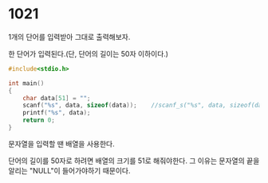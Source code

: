 # 1021

1개의 단어를 입력받아 그대로 출력해보자.

한 단어가 입력된다.(단, 단어의 길이는 50자 이하이다.)

```c
#include<stdio.h>

int main()
{
	char data[51] = "";
	scanf("%s", data, sizeof(data));	//scanf_s("%s", data, sizeof(data));
	printf("%s", data);
	return 0; 
}
```

문자열을 입력할 땐 배열을 사용한다.

단어의 길이를 50자로 하려면 배열의 크기를 51로 해줘야한다. 그 이유는 문자열의 끝을 알리는 "NULL"이 들어가야하기 때문이다.

       